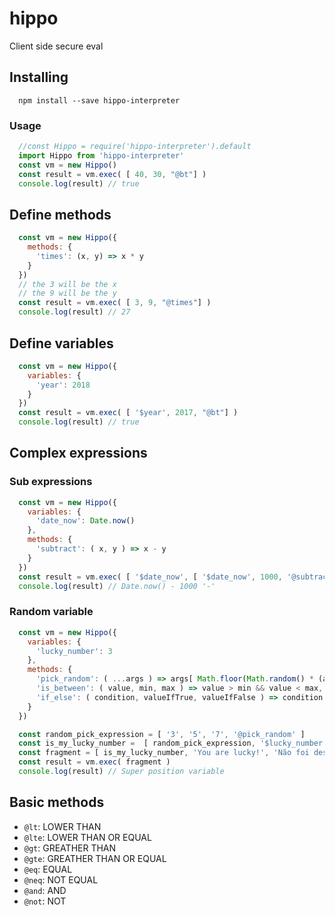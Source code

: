 # hippo
Client side secure eval

## Installing

```
  npm install --save hippo-interpreter
```

### Usage

```javascript
  //const Hippo = require('hippo-interpreter').default
  import Hippo from 'hippo-interpreter'
  const vm = new Hippo()
  const result = vm.exec( [ 40, 30, "@bt"] )
  console.log(result) // true
```

## Define methods

```javascript
  const vm = new Hippo({
    methods: {
      'times': (x, y) => x * y
    }
  })
  // the 3 will be the x
  // the 9 will be the y
  const result = vm.exec( [ 3, 9, "@times"] )
  console.log(result) // 27
```

## Define variables

```javascript
  const vm = new Hippo({
    variables: {
      'year': 2018
    }
  })
  const result = vm.exec( [ '$year', 2017, "@bt"] )
  console.log(result) // true
```

## Complex expressions

### Sub expressions

```javascript
  const vm = new Hippo({
    variables: {
      'date_now': Date.now()
    },
    methods: {
      'subtract': ( x, y ) => x - y
    }
  })
  const result = vm.exec( [ '$date_now', [ '$date_now', 1000, '@subtract' ], "@bt"] )
  console.log(result) // Date.now() - 1000 '-'
```

### Random variable

```javascript
  const vm = new Hippo({
    variables: {
      'lucky_number': 3
    },
    methods: {
      'pick_random': ( ...args ) => args[ Math.floor(Math.random() * (args.length - 1)) + 0 ],
      'is_between': ( value, min, max ) => value > min && value < max,
      'if_else': ( condition, valueIfTrue, valueIfFalse ) => condition && valueIfTrue || valueIfFalse
    }
  })

  const random_pick_expression = [ '3', '5', '7', '@pick_random' ]
  const is_my_lucky_number =  [ random_pick_expression, '$lucky_number', "@eq"]
  const fragment = [ is_my_lucky_number, 'You are lucky!', 'Não foi dessa vez', '@if_else' ]
  const result = vm.exec( fragment )
  console.log(result) // Super position variable
```

## Basic methods

- `@lt`: LOWER THAN  
- `@lte`: LOWER THAN OR EQUAL
- `@gt`: GREATHER THAN  
- `@gte`: GREATHER THAN OR EQUAL
- `@eq`: EQUAL
- `@neq`: NOT EQUAL
- `@and`: AND
- `@not`: NOT
